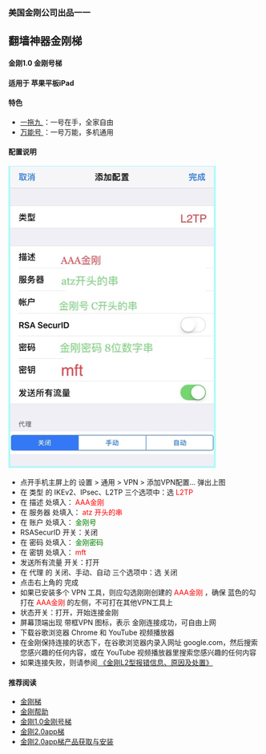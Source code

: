 ### 美国金刚公司出品一一
## 翻墙神器金刚梯
#### 金刚1.0 金刚号梯
#### 适用于 苹果平板iPad

#### 特色
  - [ 一拖九 ](https://github.com/a2zitpro/web/blob/master/onefornine.md)：一号在手，全家自由
  - [ 万能号 ](https://github.com/a2zitpro/web/blob/master/multipurposekkid.md)：一号万能，多机通用
 
#### 配置说明
![image](24491F5B-F762-4C61-AB73-50B2F409CF92.jpeg)
- 点开手机主屏上的 设置 > 通用 > VPN > 添加VPN配置… 弹出上图<br>
- 在 类型 的 IKEv2、IPsec、L2TP 三个选项中：选<font color="Red"> L2TP </font><br>
- 在 描述 处填入：<font color="Red"> AAA金刚 </font><br>
- 在 服务器 处填入：<font color="Red"> atz 开头的串 </font><br>
- 在 账户 处填入：<font color="Green"> 金刚号 </font><br>
- RSASecurID 开关：关闭<br>
- 在 密码 处填入：<font color="Green"> 金刚密码 </font><br>
- 在 密钥 处填入：<font color="Red"> mft </font><br>
- 发送所有流量 开关：打开<br>
- 在 代理 的 关闭、手动、自动 三个选项中：选 关闭<br>
- 点击右上角的 完成<br>
- 如果已安装多个 VPN 工具，则应勾选刚刚创建的<font color="Red"> AAA金刚 </font>，确保 蓝色的勾 打在<font color="Red"> AAA金刚 </font>的左侧，不可打在其他VPN工具上<br>
- 状态开关：打开，开始连接金刚<br>
- 屏幕顶端出现 带框VPN 图标，表示 金刚连接成功，可自由上网<br>
- 下载谷歌浏览器 Chrome 和 YouTube 视频播放器<br>
- 在金刚保持连接的状态下，在谷歌浏览器内录入网址 google.com，然后搜索您感兴趣的任何内容，或在 YouTube 视频播放器里搜索您感兴趣的任何内容<br>
- 如果连接失败，则请参阅[ 《金刚L2型报错信息、原因及处置》](https://github.com/a2zitpro/web/blob/master/errormessageofL2.md)





#### 推荐阅读

- [金刚梯](https://github.com/a2zitpro/web/blob/master/dlb.md)
- [金刚帮助](https://github.com/a2zitpro/web/blob/master/list_helpkkvpn.md)
- [金刚1.0金刚号梯](https://github.com/a2zitpro/web/blob/master/list_helpkkvpn1.0.md)
- [金刚2.0app梯](https://github.com/a2zitpro/web/blob/master/list_helpkkvpn2.0.md)
- [金刚2.0app梯产品获取与安装](https://github.com/a2zitpro/web/blob/master/list_kkproducts2.0.md)
